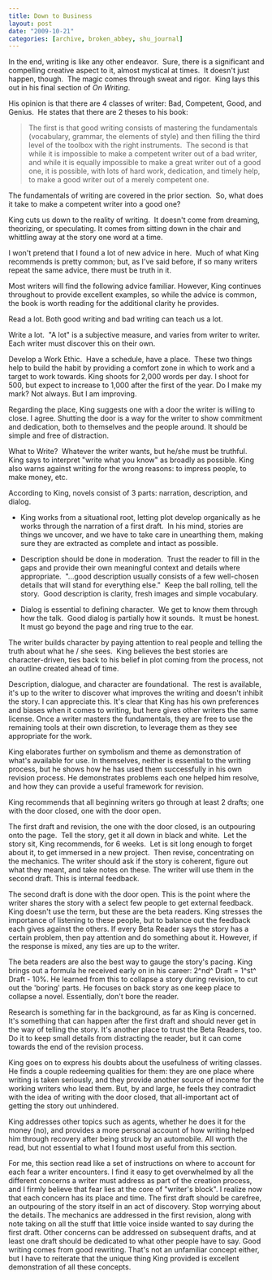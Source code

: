 ```yaml
---
title: Down to Business
layout: post
date: "2009-10-21"
categories: [archive, broken_abbey, shu_journal]
---
```


In the end, writing is like any other endeavor.  Sure, there is a significant
and compelling creative aspect to it, almost mystical at times.  It doesn't just
happen, though.  The magic comes through sweat and rigor.  King lays this out in
his final section of _On Writing_.

His opinion is that there are 4 classes of writer: Bad, Competent, Good, and
Genius.  He states that there are 2 theses to his book:

> The first is that good writing consists of mastering the fundamentals
> (vocabulary, grammar, the elements of style) and then filling the third level
> of the toolbox with the right instruments.  The second is that while it is
> impossible to make a competent writer out of a bad writer, and while it is
> equally impossible to make a great writer out of a good one, it is possible,
> with lots of hard work, dedication, and timely help, to make a good writer out
> of a merely competent one.

The fundamentals of writing are covered in the prior section.  So, what does it
take to make a competent writer into a good one?

King cuts us down to the reality of writing.  It doesn't come from dreaming,
theorizing, or speculating. It comes from sitting down in the chair and
whittling away at the story one word at a time.

I won't pretend that I found a lot of new advice in here.  Much of what King
recommends is pretty common; but, as I've said before, if so many writers repeat
the same advice, there must be truth in it.

Most writers will find the following advice familiar. However, King continues
throughout to provide excellent examples, so while the advice is common, the
book is worth reading for the additional clarity he provides.

Read a lot. Both good writing and bad writing can teach us a lot.

Write a lot.  "A lot" is a subjective measure, and varies from writer to writer.
Each writer must discover this on their own.

Develop a Work Ethic.  Have a schedule, have a place.  These two things help to
build the habit by providing a comfort zone in which to work and a target to
work towards. King shoots for 2,000 words per day. I shoot for 500, but expect
to increase to 1,000 after the first of the year. Do I make my mark? Not always.
But I am improving.

Regarding the place, King suggests one with a door the writer is willing to
close. I agree. Shutting the door is a way for the writer to show commitment and
dedication, both to themselves and the people around. It should be simple and
free of distraction.

What to Write?  Whatever the writer wants, but he/she must be truthful. King
says to interpret "write what you know" as broadly as possible. King also warns
against writing for the wrong reasons: to impress people, to make money, etc.

According to King, novels consist of 3 parts: narration, description, and
dialog.

- King works from a situational root, letting plot develop organically as he
  works through the narration of a first draft.  In his mind, stories are things
  we uncover, and we have to take care in unearthing them, making sure they are
  extracted as complete and intact as possible.

- Description should be done in moderation.  Trust the reader to fill in the
  gaps and provide their own meaningful context and details where appropriate. 
  "...good description usually consists of a few well-chosen details that will
  stand for everything else."  Keep the ball rolling, tell the story.  Good
  description is clarity, fresh images and simple vocabulary.

- Dialog is essential to defining character.  We get to know them through how
  the talk.  Good dialog is partially how it sounds.  It must be honest. It must
  go beyond the page and ring true to the ear.

The writer builds character by paying attention to real people and telling the
truth about what he / she sees.  King believes the best stories are
character-driven, ties back to his belief in plot coming from the process, not
an outline created ahead of time.

Description, dialogue, and character are foundational.  The rest is available,
it's up to the writer to discover what improves the writing and doesn't inhibit
the story. I can appreciate this. It's clear that King has his own preferences
and biases when it comes to writing, but here gives other writers the same
license. Once a writer masters the fundamentals, they are free to use the
remaining tools at their own discretion, to leverage them as they see
appropriate for the work.

King elaborates further on symbolism and theme as demonstration of what's
available for use. In themselves, neither is essential to the writing process,
but he shows how he has used them successfully in his own revision process. He
demonstrates problems each one helped him resolve, and how they can provide a
useful framework for revision.

King recommends that all beginning writers go through at least 2 drafts; one
with the door closed, one with the door open.

The first draft and revision, the one with the door closed, is an outpouring
onto the page.  Tell the story, get it all down in black and white.  Let the
story sit, King recommends, for 6 weeks.  Let is sit long enough to forget about
it, to get immersed in a new project.  Then revise, concentrating on the
mechanics. The writer should ask if the story is coherent, figure out what they
meant, and take notes on these. The writer will use them in the second draft.
This is internal feedback.

The second draft is done with the door open. This is the point where the writer
shares the story with a select few people to get external feedback. King doesn't
use the term, but these are the beta readers. King stresses the importance of
listening to these people, but to balance out the feedback each gives against
the others. If every Beta Reader says the story has a certain problem, then pay
attention and do something about it. However, if the response is mixed, any ties
are up to the writer.

The beta readers are also the best way to gauge the story's pacing. King brings
out a formula he received early on in his career: 2^nd^ Draft = 1^st^ Draft -
10%. He learned from this to collapse a story during revision, to cut out the
'boring' parts. He focuses on back story as one keep place to collapse a novel.
Essentially, don't bore the reader.

Research is something far in the background, as far as King is concerned. It's
something that can happen after the first draft and should never get in the way
of telling the story. It's another place to trust the Beta Readers, too. Do it
to keep small details from distracting the reader, but it can come towards the
end of the revision process.

King goes on to express his doubts about the usefulness of writing classes. He
finds a couple redeeming qualities for them: they are one place where writing is
taken seriously, and they provide another source of income for the working
writers who lead them. But, by and large, he feels they contradict with the idea
of writing with the door closed, that all-important act of getting the story out
unhindered.

King addresses other topics such as agents, whether he does it for the money
(no), and provides a more personal account of how writing helped him through
recovery after being struck by an automobile. All worth the read, but not
essential to what I found most useful from this section.

For me, this section read like a set of instructions on where to account for
each fear a writer encounters. I find it easy to get overwhelmed by all the
different concerns a writer must address as part of the creation process, and I
firmly believe that fear lies at the core of "writer's block". I realize now
that each concern has its place and time. The first draft should be carefree, an
outpouring of the story itself in an act of discovery. Stop worrying about the
details. The mechanics are addressed in the first revision, along with note
taking on all the stuff that little voice inside wanted to say during the first
draft. Other concerns can be addressed on subsequent drafts, and at least one
draft should be dedicated to what other people have to say. Good writing comes
from good rewriting. That's not an unfamiliar concept either, but I have to
reiterate that the unique thing King provided is excellent demonstration of all
these concepts.
